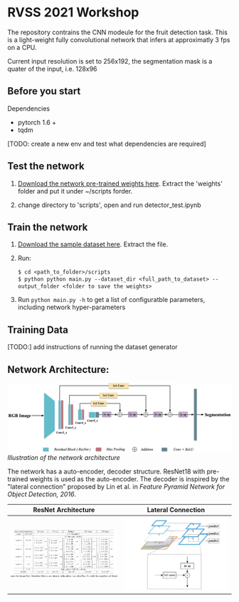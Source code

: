 # RVSS 2021 Workshop
The repository contrains the CNN modeule for the fruit detection task.
This is a light-weight fully convolutional network that infers at approximatly 3 fps on a CPU. 

Current input resolution is set to 256x192, the segmentation mask is a quater of the input, i.e. 128x96
## Before you start
Dependencies
- pytorch 1.6 +
- tqdm

[TODO: create a new env and test what dependencies are required]

## Test the network
1. [Download the network pre-trained weights here](https://anu365-my.sharepoint.com/:u:/g/personal/u5240496_anu_edu_au/ESmsPOMqqf5NqThB_uC4qeUBWLu8O35pg9zTWvuIV_tQig?e=BSjwQL). Extract the 'weights' folder and put it under ~/scripts forder.

2. change directory to 'scripts', open and run detector_test.ipynb

## Train the network
1. [Download the sample dataset here](https://anu365-my.sharepoint.com/:u:/g/personal/u5240496_anu_edu_au/Ec3PqU60nk5Amcfznr25XpMBthefcgvu6cqG340p8cDYFQ?e=HKRQ53). Extract the file.

2. Run:
    ```
    $ cd <path_to_folder>/scripts
    $ python python main.py --dataset_dir <full_path_to_dataset> --output_folder <folder to save the weights>
    ```
3. Run `python main.py -h` to get a list of configuratble parameters, including network hyper-parameters

## Training Data 
[TODO:] add instructions of running the dataset generator 


## Network Architecture:
![Network Architecture](readme_pics/rvss_arch.png)
*Illustration of the network architecture*

The network has a auto-encoder, decoder structure.
ResNet18 with pre-trained weights is used as the auto-encoder. 
The decoder is inspired by the "lateral connection" proposed by Lin et al. in _Feature Pyramid Network for Object Detection, 2016_. 

 

ResNet Architecture             |  Lateral Connection
:-------------------------:|:-------------------------:
<img src="readme_pics/resnet.png" width="500">  |  <img src="readme_pics/skip_connection.png" width="500">

